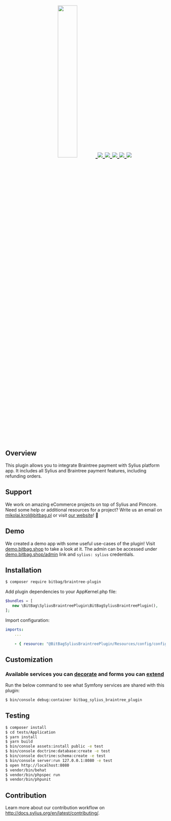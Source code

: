 <h1 align="center">
    <a href="http://bitbag.shop" target="_blank">
        <img src="doc/logo.jpeg" width="35%" />
    </a>
    <a href="https://packagist.org/packages/bitbag/braintree-plugin" title="License" target="_blank">
        <img src="https://img.shields.io/packagist/l/bitbag/braintree-plugin.svg" />
    </a>
    <a href="https://packagist.org/packages/bitbag/braintree-plugin" title="Version" target="_blank">
        <img src="https://img.shields.io/packagist/v/bitbag/braintree-plugin.svg" />
    </a>
    <a href="http://travis-ci.org/BitBagCommerce/SyliusBraintreePlugin" title="Build status" target="_blank">
            <img src="https://img.shields.io/travis/BitBagCommerce/SyliusBraintreePlugin/master.svg" />
        </a>
    <a href="https://scrutinizer-ci.com/g/BitBagCommerce/SyliusBraintreePlugin/" title="Scrutinizer" target="_blank">
        <img src="https://img.shields.io/scrutinizer/g/BitBagCommerce/SyliusBraintreePlugin.svg" />
    </a>
    <a href="https://packagist.org/packages/bitbag/braintree-plugin" title="Total Downloads" target="_blank">
        <img src="https://poser.pugx.org/bitbag/braintree-plugin/downloads" />
    </a>
</h1>

## Overview

This plugin allows you to integrate Braintree payment with Sylius platform app. It includes all Sylius and Braintree payment features, including refunding orders.

## Support

We work on amazing eCommerce projects on top of Sylius and Pimcore. Need some help or additional resources for a project?
Write us an email on mikolaj.krol@bitbag.pl or visit [our website](https://bitbag.shop/)! :rocket:

## Demo

We created a demo app with some useful use-cases of the plugin! Visit [demo.bitbag.shop](https://demo.bitbag.shop) to take a look at it. 
The admin can be accessed under [demo.bitbag.shop/admin](https://demo.bitbag.shop/admin) link and `sylius: sylius` credentials.

## Installation
```bash
$ composer require bitbag/braintree-plugin 
```
    
Add plugin dependencies to your AppKernel.php file:

```php
$bundles = [
   new \BitBag\SyliusBraintreePlugin\BitBagSyliusBraintreePlugin(),
];
```

Import configuration:

```yaml
imports:
    ...
    
    - { resource: "@BitBagSyliusBraintreePlugin/Resources/config/config.yml" }
```

## Customization

### Available services you can [decorate](https://symfony.com/doc/current/service_container/service_decoration.html) and forms you can [extend](http://symfony.com/doc/current/form/create_form_type_extension.html)

Run the below command to see what Symfony services are shared with this plugin:
 
```bash
$ bin/console debug:container bitbag_sylius_braintree_plugin
```

## Testing

```bash
$ composer install
$ cd tests/Application
$ yarn install
$ yarn build
$ bin/console assets:install public -e test
$ bin/console doctrine:database:create -e test
$ bin/console doctrine:schema:create -e test
$ bin/console server:run 127.0.0.1:8080 -e test
$ open http://localhost:8080
$ vendor/bin/behat
$ vendor/bin/phpspec run
$ vendor/bin/phpunit
```

## Contribution

Learn more about our contribution workflow on http://docs.sylius.org/en/latest/contributing/.
